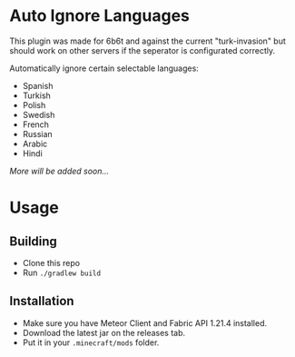 # Auto Ignore Languages

This plugin was made for 6b6t and against the current "turk-invasion" but should work on other servers if the seperator is configurated correctly.

Automatically ignore certain selectable languages:

- Spanish
- Turkish
- Polish
- Swedish
- French
- Russian
- Arabic
- Hindi

*More will be added soon...*


# Usage

## Building
- Clone this repo
- Run `./gradlew build`

## Installation
- Make sure you have Meteor Client and Fabric API 1.21.4 installed.
- Download the latest jar on the releases tab.
- Put it in your `.minecraft/mods` folder.
